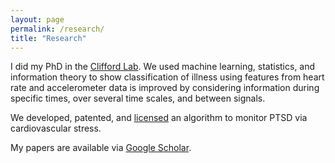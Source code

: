 ```yaml
---
layout: page
permalink: /research/
title: "Research"
---
```


I did my PhD in the [Clifford Lab](http://gdclifford.info/people/gari). We used machine learning, statistics, and information theory to show classification of illness using features from heart rate and accelerometer data is improved by considering information during specific times, over several time scales, and between signals.

We developed, patented, and [licensed](http://www.fiercebiotech.com/medtech/medibio-s-noninvasive-objective-ptsd-diagnostic-correct-80-time) an algorithm to monitor PTSD via cardiovascular stress.

My papers are available via [Google Scholar](https://scholar.google.com/citations?hl=en&user=APy8nq4AAAAJ&view_op=list_works&sortby=pubdate).
